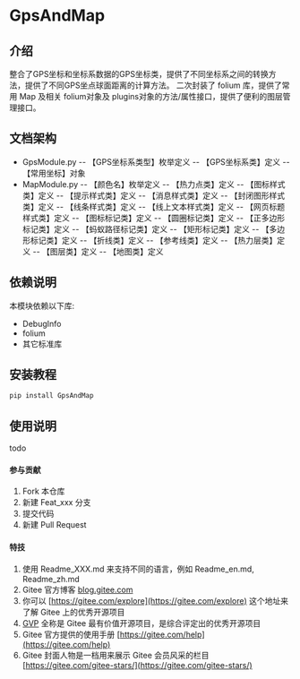 # GpsAndMap

## 介绍

整合了GPS坐标和坐标系数据的GPS坐标类，提供了不同坐标系之间的转换方法，提供了不同GPS坐点球面距离的计算方法。
二次封装了 folium 库，提供了常用 Map 及相关 folium对象及 plugins对象的方法/属性接口，提供了便利的图层管理接口。

## 文档架构

- GpsModule.py
-- 【GPS坐标系类型】枚举定义
-- 【GPS坐标系类】定义
-- 【常用坐标】对象
- MapModule.py
-- 【颜色名】枚举定义
-- 【热力点类】定义
-- 【图标样式类】定义
-- 【提示样式类】定义
-- 【消息样式类】定义
-- 【封闭图形样式类】定义
-- 【线条样式类】定义
-- 【线上文本样式类】定义
-- 【网页标题样式类】定义
-- 【图标标记类】定义
-- 【圆圈标记类】定义
-- 【正多边形标记类】定义
-- 【蚂蚁路径标记类】定义
-- 【矩形标记类】定义
-- 【多边形标记类】定义
-- 【折线类】定义
-- 【参考线类】定义
-- 【热力层类】定义
-- 【图层类】定义
-- 【地图类】定义


## 依赖说明
本模块依赖以下库:
- DebugInfo
- folium
- 其它标准库


## 安装教程
```bash
pip install GpsAndMap
```

## 使用说明
todo


#### 参与贡献

1. Fork 本仓库
2. 新建 Feat_xxx 分支
3. 提交代码
4. 新建 Pull Request

#### 特技

1. 使用 Readme\_XXX.md 来支持不同的语言，例如 Readme\_en.md, Readme\_zh.md
2. Gitee 官方博客 [blog.gitee.com](https://blog.gitee.com)
3. 你可以 [https://gitee.com/explore](https://gitee.com/explore) 这个地址来了解 Gitee 上的优秀开源项目
4. [GVP](https://gitee.com/gvp) 全称是 Gitee 最有价值开源项目，是综合评定出的优秀开源项目
5. Gitee 官方提供的使用手册 [https://gitee.com/help](https://gitee.com/help)
6. Gitee 封面人物是一档用来展示 Gitee 会员风采的栏目 [https://gitee.com/gitee-stars/](https://gitee.com/gitee-stars/)

